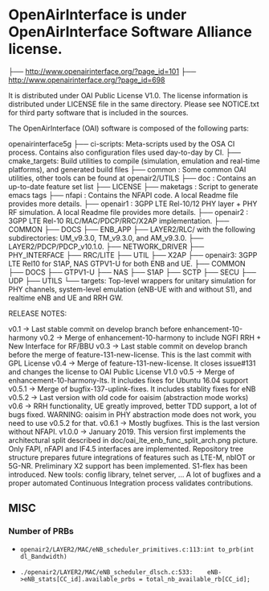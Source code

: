 # OpenAirInterface is under OpenAirInterface Software Alliance license.
├── http://www.openairinterface.org/?page_id=101
├── http://www.openairinterface.org/?page_id=698

It is distributed under OAI Public License V1.0. 
The license information is distributed under LICENSE file in the same directory.
Please see NOTICE.txt for third party software that is included in the sources.

The OpenAirInterface (OAI) software is composed of the following parts: 

openairinterface5g
├── ci-scripts: Meta-scripts used by the OSA CI process. Contains also configuration files used day-to-day by CI.
├── cmake_targets: Build utilities to compile (simulation, emulation and real-time platforms), and generated build files
├── common : Some common OAI utilities, other tools can be found at openair2/UTILS
├── doc : Contains an up-to-date feature set list
├── LICENSE
├── maketags : Script to generate emacs tags
├── nfapi : Contains the NFAPI code. A local Readme file provides more details.
├── openair1 : 3GPP LTE Rel-10/12 PHY layer + PHY RF simulation. A local Readme file provides more details.
├── openair2 : 3GPP LTE Rel-10 RLC/MAC/PDCP/RRC/X2AP implementation. 
    ├── COMMON
    ├── DOCS
    ├── ENB_APP
    ├── LAYER2/RLC/ with the following subdirectories: UM_v9.3.0, TM_v9.3.0, and AM_v9.3.0. 
    ├── LAYER2/PDCP/PDCP_v10.1.0.
    ├── NETWORK_DRIVER
    ├── PHY_INTERFACE
    ├── RRC/LITE
    ├── UTIL
    ├── X2AP
├── openair3: 3GPP LTE Rel10 for S1AP, NAS GTPV1-U for both ENB and UE.
    ├── COMMON
    ├── DOCS
    ├── GTPV1-U
    ├── NAS
    ├── S1AP
    ├── SCTP
    ├── SECU
    ├── UDP
    ├── UTILS
└── targets: Top-level wrappers for unitary simulation for PHY channels, system-level emulation (eNB-UE with and without S1), and realtime eNB and UE and RRH GW.


RELEASE NOTES:

v0.1 -> Last stable commit on develop branch before enhancement-10-harmony
v0.2 -> Merge of enhancement-10-harmony to include NGFI RRH + New Interface for RF/BBU
v0.3 -> Last stable commit on develop branch before the merge of feature-131-new-license. This is the last commit with GPL License
v0.4 -> Merge of feature-131-new-license. It closes issue#131 and changes the license to OAI Public License V1.0
v0.5 -> Merge of enhancement-10-harmony-lts. It includes fixes for Ubuntu 16.04 support
v0.5.1 -> Merge of bugfix-137-uplink-fixes. It includes stablity fixes for eNB
v0.5.2 -> Last version with old code for oaisim (abstraction mode works)
v0.6 -> RRH functionality, UE greatly improved, better TDD support,
        a lot of bugs fixed. WARNING: oaisim in PHY abstraction mode does not
        work, you need to use v0.5.2 for that.
v0.6.1 -> Mostly bugfixes. This is the last version without NFAPI.
v1.0.0 -> January 2019. This version first implements the architectural split described in doc/oai_lte_enb_func_split_arch.png picture.
            Only FAPI, nFAPI and IF4.5 interfaces are implemented.
            Repository tree structure prepares future integrations of features such as LTE-M, nbIOT or 5G-NR.
            Preliminary X2 support has been implemented.
            S1-flex has been introduced.
            New tools: config library, telnet server, ...
            A lot of bugfixes and a proper automated Continuous Integration process validates contributions.

## MISC

### Number of PRBs

* `openair2/LAYER2/MAC/eNB_scheduler_primitives.c:113:int to_prb(int dl_Bandwidth)` 

* `./openair2/LAYER2/MAC/eNB_scheduler_dlsch.c:533:    eNB->eNB_stats[CC_id].available_prbs = total_nb_available_rb[CC_id];`